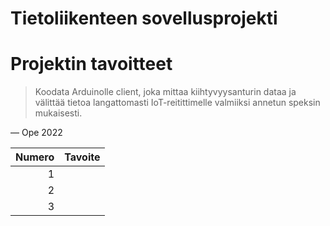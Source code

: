 # Tietoliikenteen sovellusprojekti 
# Projektin tavoitteet
> Koodata Arduinolle client, joka mittaa kiihtyvyysanturin dataa ja välittää tietoa langattomasti IoT-reitittimelle valmiiksi annetun speksin mukaisesti.

— Ope 2022

| Numero | Tavoite |
|-----:|-----------|
|     1|           |
|     2|           |
|     3|           |

